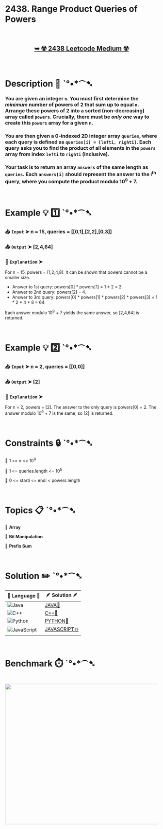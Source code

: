# 2438. Range Product Queries of Powers

</br>

<h2 align="center"> 

<a href="https://leetcode.com/problems/range-product-queries-of-powers/description/?envType=daily-question&envId=2025-08-11"><strong>➥ ☢️ 2438 Leetcode Medium ☢️ </strong></a>
</h2>

</br>

# Description 📜 ˋ°•*⁀➷

### You are given an integer `n`. You must first determine the *minimum* number of powers of 2 that sum up to equal `n`. Arrange these powers of 2 into a sorted (non-decreasing) array called `powers`. Crucially, there must be *only one* way to create this `powers` array for a given `n`.

### You are then given a 0-indexed 2D integer array `queries`, where each query is defined as `queries[i] = [lefti, righti]`. Each query asks you to find the product of all elements in the `powers` array from index `lefti` to `righti` (inclusive).

### Your task is to return an array `answers` of the same length as `queries`. Each `answers[i]` should represent the answer to the i<sup>th</sup> query, where you compute the product modulo 10<sup>9</sup> + 7.

</br>

# Example 💡 1️⃣ ˋ°•*⁀➷

  ### 📥 `Input`  ➤ n = 15, queries = [[0,1],[2,2],[0,3]]

  ### 📤 `Output`  ➤ [2,4,64]

  ### 🔦 `Explanation`  ➤
For n = 15, powers = [1,2,4,8]. It can be shown that powers cannot be a smaller size.

- Answer to 1st query: powers[0] * powers[1] = 1 * 2 = 2.
- Answer to 2nd query: powers[2] = 4.
- Answer to 3rd query: powers[0] * powers[1] * powers[2] * powers[3] = 1 * 2 * 4 * 8 = 64.

Each answer modulo 10<sup>9</sup> + 7 yields the same answer, so [2,4,64] is returned.

</br>

# Example 💡 2️⃣ ˋ°•*⁀➷

  ### 📥 `Input` ➤ n = 2, queries = [[0,0]]

  ### 📤 `Output`  ➤ [2]

  ### 🔦 `Explanation`  ➤
For n = 2, powers = [2].
The answer to the only query is powers[0] = 2. The answer modulo 10<sup>9</sup> + 7 is the same, so [2] is returned.

</br>

# Constraints 🔒 ˋ°•*⁀➷

🔹 1 <= n <= 10<sup>9</sup> </br>

🔹 1 <= queries.length <= 10<sup>5</sup> </br>

🔹 0 <= starti <= endi < powers.length </br>

</br>

# Topics 📋 ˋ°•*⁀➷

🔸 **Array**  </br>

🔸 **Bit Manipulation**  </br>

🔸 **Prefix Sum**  </br>

</br>

# Solution ✏️ ˋ°•*⁀➷

| 📒 Language 📒  | 🪶 Solution 🪶 |
| ------------- | ------------- |
|  ![Java](https://img.shields.io/badge/java-%23ED8B00.svg?style=for-the-badge&logo=openjdk&logoColor=white)  | [JAVA🍁]() |
|  ![C++](https://img.shields.io/badge/c++-%2300599C.svg?style=for-the-badge&logo=c%2B%2B&logoColor=white)  | [C++🎲]()  |
|  ![Python](https://img.shields.io/badge/python-3670A0?style=for-the-badge&logo=python&logoColor=ffdd54)    | [PYTHON🍰]() |
| ![JavaScript](https://img.shields.io/badge/javascript-%23323330.svg?style=for-the-badge&logo=javascript&logoColor=%23F7DF1E)   | [JAVASCRIPT☃️]() |

</br>

# Benchmark ⏱️ ˋ°•*⁀➷

<h1  align="center" >

<img src ="" width = "700px" height="462px" />

</h1>
